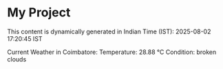 # My Project

This content is dynamically generated in Indian Time (IST): 2025-08-02 17:20:45 IST


Current Weather in Coimbatore:
Temperature: 28.88 °C
Condition: broken clouds
